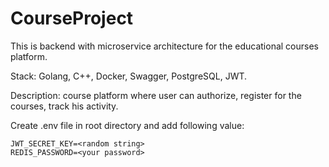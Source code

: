 # CourseProject
This is backend with microservice architecture for the educational courses platform.

Stack: Golang, C++, Docker, Swagger, PostgreSQL, JWT.

Description: course platform where user can authorize, register for the courses, track his activity.

Create .env file in root directory and add following value:
```
JWT_SECRET_KEY=<random string>
REDIS_PASSWORD=<your password>
```


